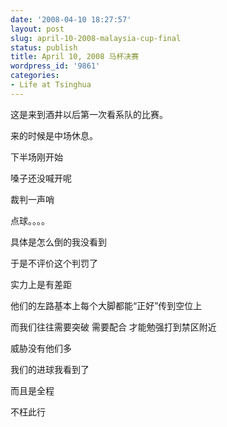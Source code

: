 ```yaml
---
date: '2008-04-10 18:27:57'
layout: post
slug: april-10-2008-malaysia-cup-final
status: publish
title: April 10, 2008 马杯决赛
wordpress_id: '9861'
categories:
- Life at Tsinghua
---
```


这是来到酒井以后第一次看系队的比赛。  
  
来的时候是中场休息。  
  
下半场刚开始  
  
嗓子还没喊开呢  
  
裁判一声哨  
  
点球。。。。  
  
具体是怎么倒的我没看到  
  
于是不评价这个判罚了  
  
  
  
  
实力上是有差距  
  
他们的左路基本上每个大脚都能“正好”传到空位上  
  
而我们往往需要突破 需要配合 才能勉强打到禁区附近  
  
威胁没有他们多  
  
  
  
  
我们的进球我看到了  
  
而且是全程  
  
不枉此行
